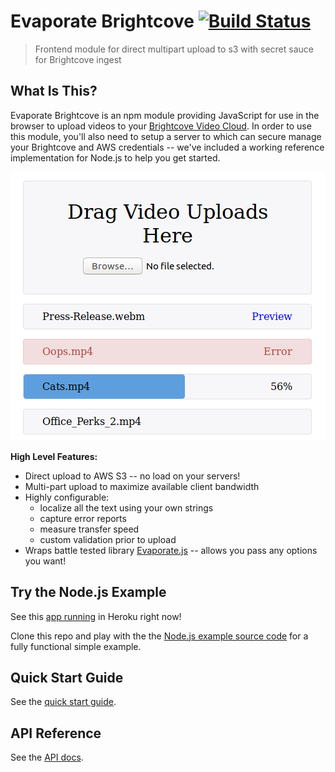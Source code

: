 Evaporate Brightcove [![Build Status](https://travis-ci.org/brycefisher/bcuploader.svg?branch=master)](https://travis-ci.org/brycefisher/bcuploader)
====================

> Frontend module for direct multipart upload to s3 with secret sauce for Brightcove ingest

## What Is This?

Evaporate Brightcove is an npm module providing JavaScript for use in the browser to upload videos to your [Brightcove Video Cloud](https://www.brightcove.com/en/online-video-platform). In order to use this module, you'll also need to setup a server to which can secure manage your Brightcove and AWS credentials -- we've included a working reference implementation for Node.js to help you get started.

![](/upload-all-states.png)

**High Level Features:**

 * Direct upload to AWS S3 -- no load on your servers!
 * Multi-part upload to maximize available client bandwidth
 * Highly configurable:
    * localize all the text using your own strings
    * capture error reports
    * measure transfer speed
    * custom validation prior to upload
 * Wraps battle tested library [Evaporate.js](https://www.npmjs.com/package/evaporate) -- allows you pass any options you want!

## Try the Node.js Example

See this [app running](https://evaporate-brightcove.herokuapp.com/) in Heroku right now!

Clone this repo and play with the the [Node.js example source code](./examples/nodejs/README.md) for a fully functional simple example.

## Quick Start Guide

See the [quick start guide](./docs/quick-start.md).

## API Reference

See the [API docs](./docs/api-reference.md).
